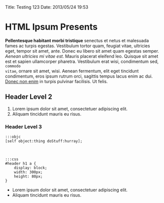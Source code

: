 Title: Testing 123
Date: 2013/05/24 19:53

# HTML Ipsum Presents
	       
<strong>Pellentesque habitant morbi tristique</strong> senectus et netus et malesuada fames ac turpis egestas. Vestibulum tortor quam, feugiat vitae, ultricies eget, tempor sit amet, ante. Donec eu libero sit amet quam egestas semper. <em>Aenean ultricies mi vitae est.</em> Mauris placerat eleifend leo. Quisque sit amet est et sapien ullamcorper pharetra. Vestibulum erat wisi, condimentum sed, <code>commodo vitae</code>, ornare sit amet, wisi. Aenean fermentum, elit eget tincidunt condimentum, eros ipsum rutrum orci, sagittis tempus lacus enim ac dui. <a href="#">Donec non enim</a> in turpis pulvinar facilisis. Ut felis.

## Header Level 2
	       
1. Lorem ipsum dolor sit amet, consectetuer adipiscing elit.
2. Aliquam tincidunt mauris eu risus.

### Header Level 3

	:::objc
	[self object:thing doStuff:hurray];

 &nbsp;

	:::css
	#header h1 a { 
		display: block; 
		width: 300px; 
		height: 80px; 
	}

* Lorem ipsum dolor sit amet, consectetuer adipiscing elit.
* Aliquam tincidunt mauris eu risus.  


